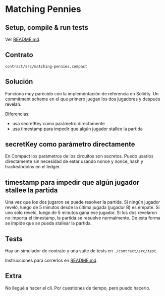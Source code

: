 # Matching Pennies

## Setup, compile & run tests

Ver [README.md](README.md).

## Contrato

`contract/src/matching-pennies.compact`

## Solución

Funciona muy parecido con la implementación de referencia en Solidty. Un
commitment scheme en el que primero juegan los dos jugadores y después revelan.

Diferencias:
 - usa secretKey como parámetro directamente
 - usa timestamp para impedir que algún jugador stallee la partida

## secretKey como parámetro directamente

En Compact los parámetros de los circuitos son secretos. Puedo usarlos
directamente sin necesidad de estar usando nonce y nonce_hash y trackeándolos en
el ledger.

## timestamp para impedir que algún jugador stallee la partida

Una vez que los dos jugaron se puede resolver la partida. Si ningún jugador
reveló, luego de 5 minutos desde la última jugada (jugador B) es empate. Si uno
sólo revelo, luego de 5 minutos gana ese jugador. Si los dos revelaron no
importa el timestamp, la partida se resuelve normalmente. De esta forma se
impide que se pueda stallear la partida.

## Tests

Hay un simulador de contrato y una suite de tests en `./contract/src/test`.

Instrucciones para correrlos en [README.md](README.md).

## Extra

No llegué a hacer el cli. Por cuestiones de tiempo, pero puedo hacerlo.
